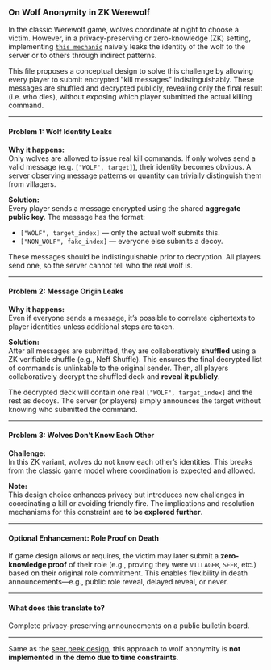 ### On Wolf Anonymity in ZK Werewolf

In the classic Werewolf game, wolves coordinate at night to choose a victim. However, in a privacy-preserving or zero-knowledge (ZK) setting, implementing [`this mechanic`](../../crates/verify_card_message/README.md) naively leaks the identity of the wolf to the server or to others through indirect patterns.

This file proposes a conceptual design to solve this challenge by allowing every player to submit encrypted "kill messages" indistinguishably. These messages are shuffled and decrypted publicly, revealing only the final result (i.e. who dies), without exposing which player submitted the actual killing command.

---

#### Problem 1: Wolf Identity Leaks

**Why it happens:**  
Only wolves are allowed to issue real kill commands. If only wolves send a valid message (e.g. `["WOLF", target]`), their identity becomes obvious. A server observing message patterns or quantity can trivially distinguish them from villagers.

**Solution:**  
Every player sends a message encrypted using the shared **aggregate public key**. The message has the format:

- `["WOLF", target_index]` — only the actual wolf submits this.
- `["NON_WOLF", fake_index]` — everyone else submits a decoy.

These messages should be indistinguishable prior to decryption. All players send one, so the server cannot tell who the real wolf is.

---

#### Problem 2: Message Origin Leaks

**Why it happens:**  
Even if everyone sends a message, it’s possible to correlate ciphertexts to player identities unless additional steps are taken.

**Solution:**  
After all messages are submitted, they are collaboratively **shuffled** using a ZK verifiable shuffle (e.g., Neff Shuffle). This ensures the final decrypted list of commands is unlinkable to the original sender. Then, all players collaboratively decrypt the shuffled deck and **reveal it publicly**.

The decrypted deck will contain one real `["WOLF", target_index]` and the rest as decoys. The server (or players) simply announces the target without knowing who submitted the command.

---

#### Problem 3: Wolves Don’t Know Each Other

**Challenge:**  
In this ZK variant, wolves do not know each other’s identities. This breaks from the classic game model where coordination is expected and allowed.

**Note:**  
This design choice enhances privacy but introduces new challenges in coordinating a kill or avoiding friendly fire. The implications and resolution mechanisms for this constraint are **to be explored further**.

---

#### Optional Enhancement: Role Proof on Death

If game design allows or requires, the victim may later submit a **zero-knowledge proof** of their role (e.g., proving they were `VILLAGER`, `SEER`, etc.) based on their original role commitment. This enables flexibility in death announcements—e.g., public role reveal, delayed reveal, or never.

---

#### What does this translate to?

Complete privacy-preserving announcements on a public bulletin board.

---

Same as the [seer peek design](../seer_peek/README.md), this approach to wolf anonymity is **not implemented in the demo due to time constraints**.
